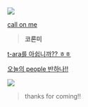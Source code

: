 #  

![](https://item.kakaocdn.net/do/bef59207f5155a4eddd632c9a833e80d7154249a3890514a43687a85e6b6cc82)    



[call on me](https://youtu.be/fdWAX2SorvE)   
> __코론미__

[t-ara를 아쉽니까?? ㅎㅎ](https://youtu.be/AmdgIK8-raM)    

[오늘의 people 반하나!!](https://youtu.be/IE1rRjyjsXU)    


![](https://c8.alamy.com/comp/JRCYAC/farewell-word-cloud-concept-JRCYAC.jpg)  
> thanks for coming!!  
